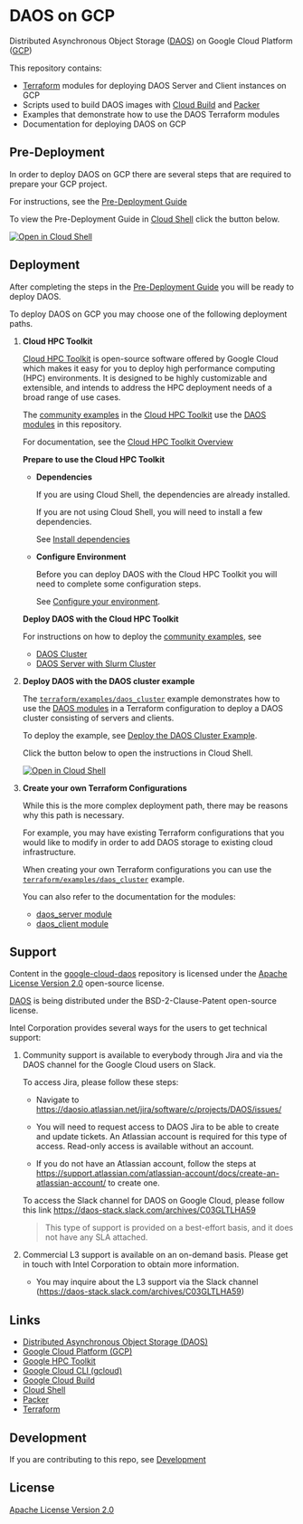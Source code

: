 # DAOS on GCP

Distributed Asynchronous Object Storage ([DAOS](https://docs.daos.io/)) on Google Cloud Platform ([GCP](https://cloud.google.com/))

This repository contains:

- [Terraform](https://www.terraform.io/) modules for deploying DAOS Server and Client instances on GCP
- Scripts used to build DAOS images with [Cloud Build](https://cloud.google.com/build) and [Packer](https://www.packer.io/)
- Examples that demonstrate how to use the DAOS Terraform modules
- Documentation for deploying DAOS on GCP

## Pre-Deployment

In order to deploy DAOS on GCP there are several steps that are required to prepare your GCP project.

For instructions, see the [Pre-Deployment Guide](docs/pre-deployment_guide.md)

To view the Pre-Deployment Guide in [Cloud Shell](https://cloud.google.com/shell) click the button below.

[![Open in Cloud Shell](https://gstatic.com/cloudssh/images/open-btn.png)](https://ssh.cloud.google.com/cloudshell/open?cloudshell_git_repo=https://github.com/markaolson/google-cloud-daos&cloudshell_git_branch=DAOSGCP-119&shellonly=true&cloudshell_tutorial=docs/pre-deployment_guide.md)

## Deployment

After completing the steps in the [Pre-Deployment Guide](docs/pre-deployment_guide.md) you will be ready to deploy DAOS.

To deploy DAOS on GCP you may choose one of the following deployment paths.

1. **Cloud HPC Toolkit**

   [Cloud HPC Toolkit](https://cloud.google.com/hpc-toolkit) is open-source software offered by Google Cloud which makes it easy for you to deploy high performance computing (HPC) environments. It is designed to be highly customizable and extensible, and intends to address the HPC deployment needs of a broad range of use cases.

   The [community examples](https://github.com/GoogleCloudPlatform/hpc-toolkit/tree/main/community/examples/intel) in the [Cloud HPC Toolkit](https://cloud.google.com/hpc-toolkit) use the [DAOS modules](terraform/modules/) in this repository.

   For documentation, see the [Cloud HPC Toolkit Overview](https://cloud.google.com/hpc-toolkit/docs/overview)

   **Prepare to use the Cloud HPC Toolkit**

   - **Dependencies**

      If you are using Cloud Shell, the dependencies are already installed.

      If you are not using Cloud Shell, you will need to install a few dependencies.

      See [Install dependencies](https://cloud.google.com/hpc-toolkit/docs/setup/install-dependencies)

   - **Configure Environment**

      Before you can deploy DAOS with the Cloud HPC Toolkit you will need to complete some configuration steps.

      See [Configure your environment](https://cloud.google.com/hpc-toolkit/docs/setup/configure-environment).

   **Deploy DAOS with the Cloud HPC Toolkit**

   For instructions on how to deploy the [community examples](https://github.com/GoogleCloudPlatform/hpc-toolkit/tree/main/community/examples/intel), see
   - [DAOS Cluster](https://github.com/GoogleCloudPlatform/hpc-toolkit/tree/main/community/examples/intel#daos-cluster)
   - [DAOS Server with Slurm Cluster](https://github.com/GoogleCloudPlatform/hpc-toolkit/tree/main/community/examples/intel#daos-server-with-slurm-cluster)

2. **Deploy DAOS with the DAOS cluster example**

   The [`terraform/examples/daos_cluster`](terraform/examples/daos_cluster/README.md) example demonstrates how to use the [DAOS modules](terraform/modules/) in a Terraform configuration to deploy a DAOS cluster consisting of servers and clients.

   To deploy the example, see [Deploy the DAOS Cluster Example](docs/deploy_daos_cluster_example.md).

   Click the button below to open the instructions in Cloud Shell.

   [![Open in Cloud Shell](https://gstatic.com/cloudssh/images/open-btn.png)](https://ssh.cloud.google.com/cloudshell/open?cloudshell_git_repo=https://github.com/markaolson/google-cloud-daos&cloudshell_git_branch=DAOSGCP-119&shellonly=true&cloudshell_tutorial=docs/deploy_daos_cluster_example.md)

3. **Create your own Terraform Configurations**

   While this is the more complex deployment path, there may be reasons why this path is necessary.

   For example, you may have existing Terraform configurations that you would like to modify in order to add DAOS storage to existing cloud infrastructure.

   When creating your own Terraform configurations you can use the [`terraform/examples/daos_cluster`](terraform/examples/daos_cluster/README.md) example.

   You can also refer to the documentation for the modules:
   - [daos_server module](terraform/modules/daos_server/README.md)
   - [daos_client module](terraform/modules/daos_client/README.md)



## Support

Content in the [google-cloud-daos](https://github.com/daos-stack/google-cloud-daos) repository is licensed under the [Apache License Version 2.0](LICENSE) open-source license.

[DAOS](https://github.com/daos-stack/daos) is being distributed under the BSD-2-Clause-Patent open-source license.

Intel Corporation provides several ways for the users to get technical support:

1. Community support is available to everybody through Jira and via the DAOS channel for the Google Cloud users on Slack.

   To access Jira, please follow these steps:

   - Navigate to https://daosio.atlassian.net/jira/software/c/projects/DAOS/issues/

   - You will need to request access to DAOS Jira to be able to create and update tickets. An Atlassian account is required for this type of access. Read-only access is available without an account.
   - If you do not have an Atlassian account, follow the steps at https://support.atlassian.com/atlassian-account/docs/create-an-atlassian-account/ to create one.

   To access the Slack channel for DAOS on Google Cloud, please follow this link https://daos-stack.slack.com/archives/C03GLTLHA59

   > This type of support is provided on a best-effort basis, and it does not have any SLA attached.

2. Commercial L3 support is available on an on-demand basis. Please get in touch with Intel Corporation to obtain more information.

   - You may inquire about the L3 support via the Slack channel (https://daos-stack.slack.com/archives/C03GLTLHA59)

## Links

- [Distributed Asynchronous Object Storage (DAOS)](https://docs.daos.io/)
- [Google Cloud Platform (GCP)](https://cloud.google.com/)
- [Google HPC Toolkit](https://github.com/GoogleCloudPlatform/hpc-toolkit)
- [Google Cloud CLI (gcloud)](https://cloud.google.com/cli)
- [Google Cloud Build](https://cloud.google.com/build)
- [Cloud Shell](https://cloud.google.com/shell)
- [Packer](https://www.packer.io/)
- [Terraform](https://www.terraform.io/)

## Development

If you are contributing to this repo, see [Development](docs/development.md)

## License

[Apache License Version 2.0](LICENSE)
